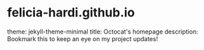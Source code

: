# felicia-hardi.github.io
theme: jekyll-theme-minimal
title: Octocat's homepage
description: Bookmark this to keep an eye on my project updates!
